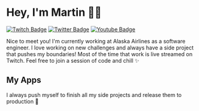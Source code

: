 # Hey, I'm Martin 👋🏻

[![Twitch Badge](https://img.shields.io/badge/-@martinlasek-9146FF?style=flat-square&labelColor=9146FF&logo=twitch&logoColor=white&link=https://twitch.tv/martinlasek)](https://twitch.tv/martinlasek) [![Twitter Badge](https://img.shields.io/badge/-@martinlasek-1ca0f1?style=flat-square&labelColor=1ca0f1&logo=twitter&logoColor=white&link=https://twitter.com/martinlasek)](https://twitter.com/martinlasek) [![Youtube Badge](https://img.shields.io/badge/-@martinlasek-FF0000?style=flat-square&labelColor=FF0000&logo=youtube&logoColor=white&link=https://youtube.com/martinlasek)](https://youtube.com/martinlasek)

Nice to meet you! I'm currently working at Alaska Airlines as a software engineer.
I love working on new challenges and always have a side project that pushes my boundaries!
Most of the time that work is live streamed on Twitch. Feel free to join a session of code and chill ✨

## My Apps
I always push myself to finish all my side projects and release them to production 🚀


<!--
**martinlasek/martinlasek** is a ✨ _special_ ✨ repository because its `README.md` (this file) appears on your GitHub profile.

Here are some ideas to get you started:

- 🔭 I’m currently working on ...
- 🌱 I’m currently learning ...
- 👯 I’m looking to collaborate on ...
- 🤔 I’m looking for help with ...
- 💬 Ask me about ...
- 📫 How to reach me: ...
- 😄 Pronouns: ...
- ⚡ Fun fact: ...
-->
